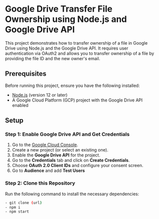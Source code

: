 # Google Drive Transfer File Ownership using Node.js and Google Drive API

This project demonstrates how to transfer ownership of a file in Google Drive using Node.js and the Google Drive API. It requires user authentication via OAuth2 and allows you to transfer ownership of a file by providing the file ID and the new owner's email.

## Prerequisites

Before running this project, ensure you have the following installed:

- [Node.js](https://nodejs.org/en/) (version 12 or later)
- A Google Cloud Platform (GCP) project with the Google Drive API enabled

## Setup

### Step 1: Enable Google Drive API and Get Credentials

1. Go to the [Google Cloud Console](https://console.cloud.google.com/).
2. Create a new project (or select an existing one).
3. Enable the **Google Drive API** for the project.
4. Go to the **Credentials** tab and click on **Create Credentials**.
5. Choose **OAuth 2.0 Client IDs** and configure your consent screen.
6. Go to **Audience** and add **Test Users**

### Step 2: Clone this Repository

Run the following command to install the necessary dependencies:

```bash
- git clone (url)
- npm i 
- npm start


